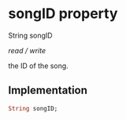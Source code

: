 


# songID property







String songID
  
_<span class="feature">read / write</span>_



<p>the ID of the song.</p>



## Implementation

```dart
String songID;
```







